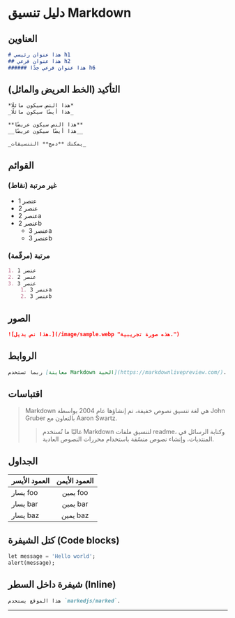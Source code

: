 # دليل تنسيق Markdown
## العناوين

```markdown
# هذا عنوان رئيسي h1
## هذا عنوان فرعي h2
###### هذا عنوان فرعي جدًا h6
```

## التأكيد (الخط العريض والمائل)

```markdown
*هذا النص سيكون مائلًا*  
_هذا أيضًا سيكون مائلًا_

**هذا النص سيكون عريضًا**  
__هذا أيضًا سيكون عريضًا__

_يمكنك **دمج** التنسيقات_
```

## القوائم

### غير مرتبة (نقاط)
* عنصر 1  
* عنصر 2  
* عنصر 2a  
* عنصر 2b  
    * عنصر 3a  
    * عنصر 3b


### مرتبة (مرقّمة)

```markdown
1. عنصر 1  
2. عنصر 2  
3. عنصر 3  
    1. عنصر 3a  
    2. عنصر 3b
```

## الصور

```markdown
![هذا نص بديل.](/image/sample.webp "هذه صورة تجريبية.")
```

## الروابط

```markdown
ربما تستخدم [معاينة Markdown الحية](https://markdownlivepreview.com/).
```

## اقتباسات

> Markdown هي لغة تنسيق نصوص خفيفة، تم إنشاؤها عام 2004 بواسطة John Gruber بالتعاون مع Aaron Swartz.
>> غالبًا ما تُستخدم Markdown لتنسيق ملفات readme، وكتابة الرسائل في المنتديات، وإنشاء نصوص منسّقة باستخدام محررات النصوص العادية.


## الجداول

| العمود الأيسر   | العمود الأيمن |
| --------------- |:-------------:|
| يسار foo        | يمين foo      |
| يسار bar        | يمين bar      |
| يسار baz        | يمين baz      |


## كتل الشيفرة (Code blocks)

```dart
let message = 'Hello world';
alert(message);
```
## شيفرة داخل السطر (Inline)

```markdown
هذا الموقع يستخدم `markedjs/marked`.
```
---


